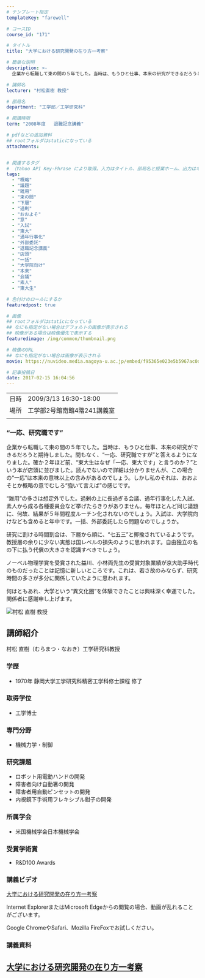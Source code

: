 ```yaml
---
# テンプレート指定
templateKey: "farewell"

# コースID
course_id: "171"

# タイトル
title: "大学における研究開発の在り方一考察"

# 簡単な説明
description: >-
  企業から転職して束の間の５年でした。当時は、もうひと仕事、本来の研究ができるだろうと期待しました。間もなく、“一応、研究職ですが”と答える ....

# 講師名
lecturer: "村松直樹 教授"

# 部局名
department: "工学部／工学研究科"

# 開講時限
term: "2008年度	退職記念講義"

# pdfなどの追加資料
## rootフォルダはstaticになっている
attachments:


# 関連するタグ
# （Yahoo API Key-Phrase により取得。入力はタイトル、部局名と授業ホーム、出力はキーフレーズ（tags））
tags:
  - "概略"
  - "議題"
  - "雑用"
  - "束の間"
  - "下層"
  - "過剰"
  - "おおよそ"
  - "意"
  - "入試"
  - "東大"
  - "通年行事化"
  - "外部委託"
  - "退職記念講義"
  - "店頭"
  - "一括"
  - "大学院向け"
  - "本来"
  - "会議"
  - "素人"
  - "東大生"

# 色付けのロールにするか
featuredpost: true

# 画像
## rootフォルダはstaticになっている
## なにも指定がない場合はデフォルトの画像が表示される
## 映像がある場合は映像優先で表示する
featuredimage: /img/common/thumbnail.png

# 映像のURL
## なにも指定がない場合は画像が表示される
movie: https://nuvideo.media.nagoya-u.ac.jp/embed/f95365e023e5b5967ac0dc389e6e31b46fa3404c

# 記事投稿日
date: 2017-02-15 16:04:56
---
```


|   |   |
|---|---|
| 日時 | 2009/3/13  16:30-18:00 |
| 場所 | 工学部2号館南館4階241講義室 |
|   |   |


<!--
<h3>後輩へのメッセージ</h3>

{flvplay path="rtmp://ms011.media.nagoya-u.ac.jp/video/S0000659/FLASH-FLV/farewell_muramatsu.flv"}
-->

### “一応、研究職です”

企業から転職して束の間の５年でした。当時は、もうひと仕事、本来の研究ができるだろうと期待しました。間もなく、“一応、研究職ですが”と答えるようになりました。確か２年ほど前、“東大生はなぜ「一応、東大です」と言うのか？”という本が店頭に並びました。読んでないので詳細は分かりませんが、この場合の“一応”は本来の意味以上の含みがあるのでしょう。しかし私のそれは、おおよそとか概略の意でむしろ“強いて言えば”の感じです。

“雑用”の多さは想定外でした。過剰の上に長過ぎる会議、通年行事化した入試、素人から成る各種委員会など挙げたらきりがありません。毎年ほとんど同じ議題に、何故、結果が５年間程度ルーチン化されないのでしょう。入試は、大学院向けなども含めると年中です。一括、外部委託したら問題なのでしょうか。

研究に割ける時間割合は、下層から順に、“七五三”と揶揄されているようです。教授層の余りに少ない実態は国レベルの損失のように思われます。自由独立の名の下に払う代償の大きさを認識すべきでしょう。

ノーベル物理学賞を受賞された益川、小林両先生の受賞対象業績が京大助手時代のものだったことは記憶に新しいところです。これは、若さ故のみならず、研究時間の多さが多分に関係していたように思われます。

何はともあれ、大学という“異文化圏”を体験できたことは興味深く幸運でした。関係者に感謝申し上げます。


![村松 直樹 教授](https://ocw.nagoya-u.jp/files/171/s_muramatsu_face.jpg) 

## 講師紹介

村松 直樹（むらまつ・なおき）工学研究科教授

### 学歴

* 1970年 静岡大学工学研究科精密工学科修士課程 修了

### 取得学位

* 工学博士

### 専門分野

* 機械力学・制御

### 研究課題

* ロボット用電動ハンドの開発
* 障害者向け自動箸の開発
* 障害者用自動ピンセットの開発
* 内視鏡下手術用フレキシブル鉗子の開発

### 所属学会

* 米国機械学会日本機械学会

### 受賞学術賞

* R&D100 Awards


### 講義ビデオ

<a href="https://nuvideo.media.nagoya-u.ac.jp/embed/1d43bc0ee04a2c1d0a46b832d848c3575b61f4fe" target="blank">大学における研究開発の在り方一考察</a>


Internet ExplorerまたはMicrosoft Edgeからの閲覧の場合、動画が乱れることがございます。

Google ChromeやSafari、Mozilla FireFoxでお試しください。

### 講義資料

[大学における研究開発の在り方一考察](https://ocw.nagoya-u.jp/files/171/farewell_muramatsu.pdf) 
-----